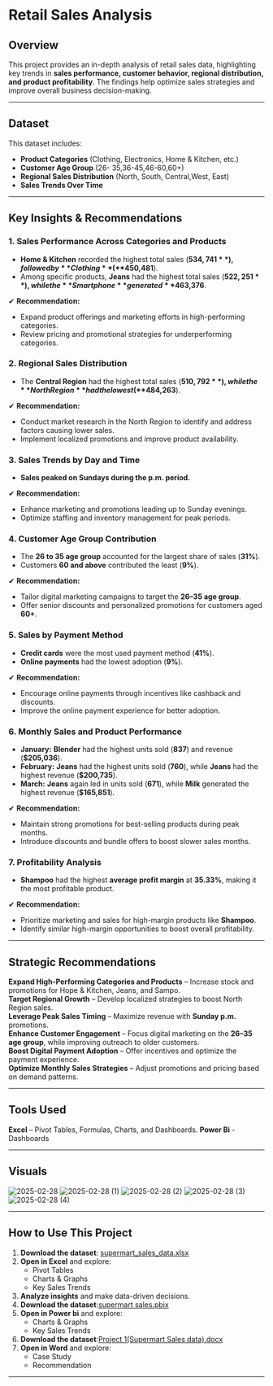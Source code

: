 # **Retail Sales Analysis**  

## **Overview**  
This project provides an in-depth analysis of retail sales data, highlighting key trends in **sales performance, customer behavior, regional distribution, and product profitability**. The findings help optimize sales strategies and improve overall business decision-making.  

---

## **Dataset**  
This dataset includes:  
- **Product Categories** (Clothing, Electronics, Home & Kitchen, etc.)  
- **Customer Age Group** (26- 35,36-45,46-60,60+)  
- **Regional Sales Distribution** (North, South, Central,West, East)  
- **Sales Trends Over Time**  

---

## **Key Insights & Recommendations**  

### **1. Sales Performance Across Categories and Products**  
- **Home & Kitchen** recorded the highest total sales (**$534,741**), followed by **Clothing** (**$450,481**).  
- Among specific products, **Jeans** had the highest total sales (**$522,251**), while the **Smartphone** generated **$463,376**.  

✔ **Recommendation:**  
- Expand product offerings and marketing efforts in high-performing categories.  
- Review pricing and promotional strategies for underperforming categories.  

### **2. Regional Sales Distribution**  
- The **Central Region** had the highest total sales (**$510,792**), while the **North Region** had the lowest (**$484,263**).  

✔ **Recommendation:**  
- Conduct market research in the North Region to identify and address factors causing lower sales.  
- Implement localized promotions and improve product availability.  

### **3. Sales Trends by Day and Time**  
- **Sales peaked on Sundays during the p.m. period.**  

✔ **Recommendation:**  
- Enhance marketing and promotions leading up to Sunday evenings.  
- Optimize staffing and inventory management for peak periods.  

### **4. Customer Age Group Contribution**  
- The **26 to 35 age group** accounted for the largest share of sales (**31%**).  
- Customers **60 and above** contributed the least (**9%**).  

✔ **Recommendation:**  
- Tailor digital marketing campaigns to target the **26–35 age group**.  
- Offer senior discounts and personalized promotions for customers aged **60+**.  

### **5. Sales by Payment Method**  
- **Credit cards** were the most used payment method (**41%**).  
- **Online payments** had the lowest adoption (**9%**).  

✔ **Recommendation:**  
- Encourage online payments through incentives like cashback and discounts.  
- Improve the online payment experience for better adoption.  

### **6. Monthly Sales and Product Performance**  
- **January:** **Blender** had the highest units sold (**837**) and revenue (**$205,036**).  
- **February:** **Jeans** had the highest units sold (**760**), while **Jeans** had the highest revenue (**$200,735**).  
- **March:** **Jeans** again led in units sold (**671**), while **Milk** generated the highest revenue (**$165,851**).  

✔ **Recommendation:**  
- Maintain strong promotions for best-selling products during peak months.  
- Introduce discounts and bundle offers to boost slower sales months.  

### **7. Profitability Analysis**  
- **Shampoo** had the highest **average profit margin** at **35.33%**, making it the most profitable product.  

✔ **Recommendation:**  
- Prioritize marketing and sales for high-margin products like **Shampoo**.  
- Identify similar high-margin opportunities to boost overall profitability.  

---

## **Strategic Recommendations**  
**Expand High-Performing Categories and Products** – Increase stock and promotions for Hope & Kitchen, Jeans, and Sampo.  
**Target Regional Growth** – Develop localized strategies to boost North Region sales.  
**Leverage Peak Sales Timing** – Maximize revenue with **Sunday p.m.** promotions.  
**Enhance Customer Engagement** – Focus digital marketing on the **26–35 age group**, while improving outreach to older customers.  
**Boost Digital Payment Adoption** – Offer incentives and optimize the payment experience.  
 **Optimize Monthly Sales Strategies** – Adjust promotions and pricing based on demand patterns.  

---

## **Tools Used**  
**Excel** – Pivot Tables, Formulas, Charts, and Dashboards.
**Power Bi** - Dashboards 

---

## **Visuals**  
![2025-02-28](https://github.com/user-attachments/assets/28c0fcf1-327e-41a5-8a23-6ce342b89277)
![2025-02-28 (1)](https://github.com/user-attachments/assets/da8d16e4-4c27-440f-9841-ac8801b94505)
![2025-02-28 (2)](https://github.com/user-attachments/assets/cfee8e8a-4275-4210-bb2d-bbae36a07fbc)
![2025-02-28 (3)](https://github.com/user-attachments/assets/74cd1ca2-1301-422e-966b-d49c17b842af)
![2025-02-28 (4)](https://github.com/user-attachments/assets/2b25225c-007a-4dc9-9f42-4db05d91088c)


---

## **How to Use This Project**  
1. **Download the dataset**: [supermart_sales_data.xlsx](#)  
2. **Open in Excel** and explore:  
   - Pivot Tables  
   - Charts & Graphs  
   - Key Sales Trends  
3. **Analyze insights** and make data-driven decisions.
4. **Download the dataset**:[supermart sales.pbix](#)
5. **Open in Power bi** and explore: 
   - Charts & Graphs  
   - Key Sales Trends
6. **Download the dataset**:[Project 1(Supermart Sales data).docx](#)
7. **Open in Word** and explore:
   - Case Study
   - Recommendation 

---
